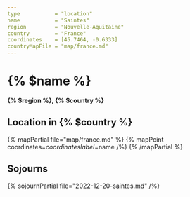 ```yaml
---
type           = "location"
name           = "Saintes"
region         = "Nouvelle-Aquitaine"
country        = "France"
coordinates    = [45.7464, -0.6333]
countryMapFile = "map/france.md"
---
```


# {% $name %}

**{% $region %}, {% $country %}**

## Location in {% $country %}

{% mapPartial file="map/france.md" %}
  {% mapPoint coordinates=$coordinates label=$name /%}
{% /mapPartial %}

## Sojourns

{% sojournPartial file="2022-12-20-saintes.md" /%}
